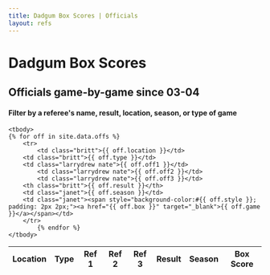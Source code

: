 ```yaml
---
title: Dadgum Box Scores | Officials
layout: refs
---
```


# Dadgum Box Scores 

## Officials game-by-game since 03-04 

#### Filter by a referee's name, result, location, season, or type of game


<table id="example" class="display center" cellspacing="0" width="100%">
	<thead>
         <tr> 
           <th class="britt">Location</th>
           <th class="britt">Type</th>
           <th class="larrydrew nate" data-sortable="false">Ref 1</th>
           <th class="larrydrew nate" data-sortable="false">Ref 2</th>
           <th class="larrydrew nate" data-sortable="false">Ref 3</th>
           <th class="britt">Result</th>
           <th class="janet">Season</th>
           <th class="janet" data-sortable="false">Box Score</th>
         </tr>
     </thead>

    <tbody>
	{% for off in site.data.offs %}
		<tr>
  			<td class="britt">{{ off.location }}</td> 
        <td class="britt">{{ off.type }}</td> 
        <td class="larrydrew nate">{{ off.off1 }}</td> 
  			<td class="larrydrew nate">{{ off.off2 }}</td>
  			<td class="larrydrew nate">{{ off.off3 }}</td>
        <th class="britt">{{ off.result }}</th>
        <td class="janet">{{ off.season }}</td>
        <td class="janet"><span style="background-color:#{{ off.style }}; padding: 2px 2px;"><a href="{{ off.box }}" target="_blank">{{ off.game }}</a></span></td>
        </tr>
  			{% endfor %}
    </tbody>
</table>


